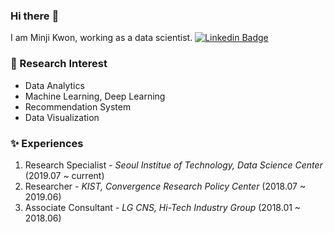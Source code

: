 ### Hi there :art:

I am Minji Kwon, working as a data scientist.
[![Linkedin Badge](https://img.shields.io/badge/-LinkedIn-blue?style=flat-square&logo=Linkedin&logoColor=white&link=https://www.linkedin.com/in/minji-kwon-0ba22718b/)](https://www.linkedin.com/in/seong-yun-byeon-8183a8113/)

### :blossom: Research Interest
- Data Analytics
- Machine Learning, Deep Learning
- Recommendation System
- Data Visualization

### :sparkles: Experiences
1. Research Specialist - *Seoul Institue of Technology, Data Science Center* (2019.07 ~ current)
2. Researcher - *KIST, Convergence Research Policy Center* (2018.07 ~ 2019.06)
3. Associate Consultant - *LG CNS, Hi-Tech Industry Group* (2018.01 ~ 2018.06)

<!--
**mindykwon/mindykwon** is a ✨ _special_ ✨ repository because its `README.md` (this file) appears on your GitHub profile.

Here are some ideas to get you started:

- 🔭 I’m currently working on ...
- 🌱 I’m currently learning ...
- 👯 I’m looking to collaborate on ...
- 🤔 I’m looking for help with ...
- 💬 Ask me about ...
- 📫 How to reach me: ...
- 😄 Pronouns: ...
- ⚡ Fun fact: ...
- 🎉
